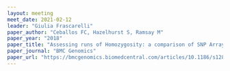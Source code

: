 ```yaml
---
layout: meeting
meet_date: 2021-02-12
leader: "Giulia Frascarelli"
paper_author: "Ceballos FC, Hazelhurst S, Ramsay M"
paper_year: "2018"
paper_title: "Assessing runs of Homozygosity: a comparison of SNP Array and whole genome sequence low coverage data"
paper_journal: "BMC Genomics"
paper_url: "https://bmcgenomics.biomedcentral.com/articles/10.1186/s12864-018-4489-0"
---
```

